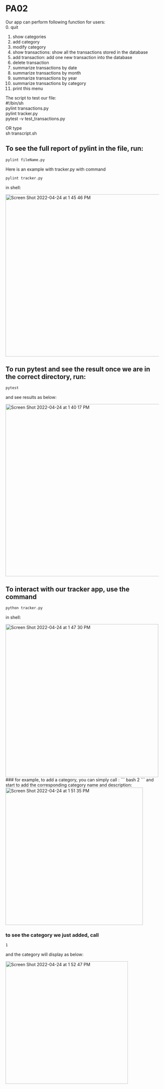 # PA02
Our app can perform following function for users:<br /> 
0. quit
1. show categories
2. add category
3. modify category
4. show transactions: show all the transactions stored in the database
5. add transaction: add one new transaction into the database
6. delete transaction
7. summarize transactions by date
8. summarize transactions by month
9. summarize transactions by year
10. summarize transactions by category
11. print this menu

The script to test our file:<br />
#!/bin/sh <br />
pylint transactions.py <br />
pylint tracker.py <br />
pytest -v test_transactions.py<br />

OR type<br />
sh transcript.sh
## To see the full report of pylint in the file, run:
``` bash
pylint fileName.py
```
Here is an example with tracker.py with command 
``` bash
pylint tracker.py
```
in shell:

<img width="532" alt="Screen Shot 2022-04-24 at 1 45 46 PM" src="https://user-images.githubusercontent.com/62511665/164989453-db70785e-51d0-47d7-be64-89668a9e353e.png">

## To run pytest and see the result once we are in the correct directory, run:
``` bash
pytest
```
and see results as below:

<img width="565" alt="Screen Shot 2022-04-24 at 1 40 17 PM" src="https://user-images.githubusercontent.com/62511665/164989267-6003b112-0b71-408b-8e6c-e4b3dce7a87e.png">

## To interact with our tracker app, use the command
``` bash
python tracker.py
```
in shell:

<img width="502" alt="Screen Shot 2022-04-24 at 1 47 30 PM" src="https://user-images.githubusercontent.com/62511665/164989510-230d6d2e-f470-4f8b-b00d-1aee75d73742.png">
### for example, to add a category, you can simply call :
``` bash
2
``` 
and start to add the corresponding category name and description:

<img width="451" alt="Screen Shot 2022-04-24 at 1 51 35 PM" src="https://user-images.githubusercontent.com/62511665/164989677-a8edacb0-62a5-4c29-aacb-898590101be8.png">

### to see the category we just added, call
``` bash
1
``` 
and the category will display as below: 

<img width="402" alt="Screen Shot 2022-04-24 at 1 52 47 PM" src="https://user-images.githubusercontent.com/62511665/164989709-36c011fd-3906-4550-ae60-9ebfd85183d1.png">
